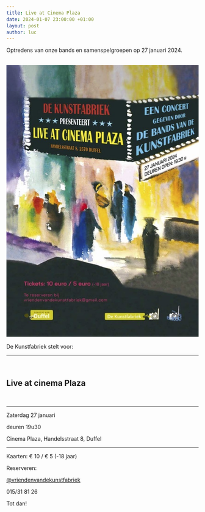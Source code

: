 ```yaml
---
title: Live at Cinema Plaza
date: 2024-01-07 23:00:00 +01:00
layout: post
author: luc
---
```


<p>Optredens van onze bands en samenspelgroepen op 27 januari 2024.</p>

<br>

<div>
  <div class="optreden">
    <div class="optreden__img">
      <img src="/assets/img/affiche-plaza-270124.jpg" alt="">
    </div>
    <div class="optreden__content">
      <p>De Kunstfabriek stelt voor:</p>
      <hr>
      <br>
      <h2>Live at cinema Plaza</h2>
      <br>
      <hr>
      <p>Zaterdag 27 januari</p>
      <p>deuren 19u30</p>
      <p>Cinema Plaza, Handelsstraat 8, Duffel</p>
      <hr>
      <p>Kaarten: &#128; 10 / &#128; 5 (-18 jaar)</p>
      <p>Reserveren:</p>
      <a href="mailto:vriendenvandekunstfabriek@gmail.com">&#64;vriendenvandekunstfabriek</a>
      <p>015/31 81 26</p>
    </div>
  </div>
</div>


Tot dan!
